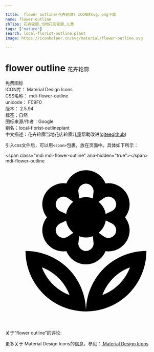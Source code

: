 ```yaml
---

title:  flower outline(花卉轮廓) ICON转svg、png下载
name: flower-outline
zhTips: 花卉轮廓,当地花店轮廓,儿童
tags: ["nature"]
search: local-florist-outline,plant
image: https://iconhelper.cn/svg/material/flower-outline.svg

---
```


# flower outline  <small style="font-size: 60%;font-weight: 100">花卉轮廓</small>


<div class="detail-page">
<p>
<span><span class="badge-success badge">免费图标</span> </span>
<br/>
<span>
ICON库：
<span class="badge-secondary badge">Material Design Icons</span> 
</span>
<br/>
<span>
CSS名称：
<span class="badge-secondary badge">mdi-flower-outline</span> 
</span>
<br/>
<span>
unicode：
<span class="badge-secondary badge">F09F0</span> 
<copy-btn content='F09F0' btn-title=""></copy-btn>
<copy-btn :content='String.fromCodePoint(parseInt("F09F0", 16))' btn-title="复制U"></copy-btn>
</span>
<br/>
<span>
版本：
<span class="badge-secondary badge">2.5.94</span> 
</span><br/><span>标签：<span class="badge-light badge"><router-link to="/tags/nature.html">自然</router-link></span></span>
<br/>
<span>图标来源/作者：<span class="badge-light badge">Google</span></span> 
<br/>
<span>别名：<span class="badge-light badge">local-florist-outline</span><span class="badge-light badge">plant</span></span><br/><span class="zh-detail">中文描述：<span class="badge-primary badge">花卉轮廓</span><span class="badge-primary badge">当地花店轮廓</span><span class="badge-primary badge">儿童</span><span class="help-link"><span>帮助改进</span>(<a href="https://gitee.com/liuwave/icon-helper/edit/master/json/material/flower-outline.json" target="_blank" rel="noopener noreferrer">gitee</a><a href="https://github.com/liuwave/icon-helper/edit/master/json/material/flower-outline.json" target="_blank" rel="noopener noreferrer">github</a></span>)</span><br/>
</p>
</div>
<div class="alert alert-dark">
  <i class="mdi mdi-flower-outline mdi-48px"></i>
  <i class="mdi mdi-flower-outline mdi-36px"></i>
  <i class="mdi mdi-flower-outline mdi-24px"></i>
  <i class="mdi mdi-flower-outline mdi-18px"></i>
</div>
<div>
  <p>引入css文件后，可以用<code>&lt;span&gt;</code>包裹，放在页面中。具体如下所示：    
  </p>
  <div class="alert alert-primary" style="font-size: 14px">
    &lt;span class="mdi mdi-flower-outline" aria-hidden="true"&gt;&lt;/span&gt;
    <copy-btn content='<span class="mdi mdi-flower-outline" aria-hidden="true"></span>'></copy-btn>
  </div>
  <div class="alert alert-secondary">
    <i class="mdi mdi-flower-outline"
    style="font-size: 24px"
    aria-hidden="true"></i> mdi-flower-outline
    <copy-btn content="mdi-flower-outline" btn-title="复制图标名称"></copy-btn>
  </div>
</div>
<div id="svg" class="svg-wrap">
<svg xmlns="http://www.w3.org/2000/svg" viewBox="0 0 24 24"><path d="M8.66,13.07C6.92,13.07 5.5,11.66 5.5,9.93C5.5,9.22 5.76,8.54 6.19,8C5.77,7.46 5.5,6.78 5.5,6.07C5.5,4.34 6.93,2.93 8.66,2.93L9.09,2.96C9.56,1.81 10.69,1 12,1C13.31,1 14.44,1.81 14.91,2.96L15.34,2.93C17.07,2.93 18.5,4.34 18.5,6.07C18.5,6.78 18.24,7.46 17.81,8C18.23,8.54 18.5,9.22 18.5,9.93C18.5,11.66 17.07,13.07 15.34,13.07L14.91,13.04C14.44,14.19 13.31,15 12,15C10.69,15 9.56,14.19 9.09,13.04L8.66,13.07M12,13C12.62,13 13.12,12.5 13.14,11.9L13.03,10.81C12.71,10.93 12.36,11 12,11C11.64,11 11.3,10.93 11,10.81L10.86,11.9C10.88,12.5 11.38,13 12,13M15.34,11.07C15.97,11.07 16.5,10.56 16.5,9.92C16.5,9.5 16.23,9.08 15.83,8.89L14.95,8.47C14.83,9.21 14.44,9.85 13.89,10.3L14.7,10.87C14.88,11 15.1,11.07 15.34,11.07M14.69,5.13L13.87,5.69C14.43,6.14 14.82,6.78 14.94,7.5L15.82,7.1C16.23,6.9 16.5,6.5 16.5,6.07C16.5,5.44 15.97,4.93 15.34,4.93C15.11,4.93 14.89,5 14.69,5.13M12,3C11.38,3 10.88,3.5 10.86,4.1L11,5.19C11.3,5.07 11.64,5 12,5C12.36,5 12.71,5.07 13.03,5.19L13.14,4.1C13.12,3.5 12.62,3 12,3M8.66,4.93C8.03,4.93 7.5,5.44 7.5,6.07C7.5,6.5 7.77,6.9 8.17,7.1L9.05,7.5C9.17,6.78 9.56,6.14 10.11,5.69L9.3,5.13C9.12,5 8.9,4.93 8.66,4.93M8.17,8.9C7.77,9.1 7.5,9.5 7.5,9.92C7.5,10.55 8.03,11.06 8.66,11.06C8.89,11.06 9.11,11 9.31,10.86L10.12,10.31C9.56,9.86 9.17,9.22 9.05,8.5L8.17,8.9M12,22A9,9 0 0,1 3,13A9,9 0 0,1 12,22A9,9 0 0,1 21,13A9,9 0 0,1 12,22M14.44,19.56C16.34,18.85 17.85,17.34 18.56,15.44C16.66,16.14 15.15,17.66 14.44,19.56M5.44,15.44C6.15,17.34 7.66,18.85 9.56,19.56C8.86,17.66 7.34,16.15 5.44,15.44Z" /></svg>
</div>
<detail full-name='mdi-flower-outline'></detail>
<div>
<p>关于“flower outline”的评论:</p>
</div>
<Vssue title="关于“flower outline”的评论" ></Vssue>    
<div><p>更多关于 Material Design Icons的信息，参见：<a target="_blank" href="https://iconhelper.cn/material.html"> Material Design Icons</a>
</p></div>
